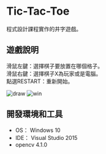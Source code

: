 # Tic-Tac-Toe
程式設計課程實作的井字遊戲。

## 遊戲說明
滑鼠左鍵：選擇棋子要放置在哪個格子。  
滑鼠右鍵：選擇棋子X為玩家或是電腦。  
點選RESTART：重新開始。  

![draw](https://user-images.githubusercontent.com/86739086/222104352-9e306304-8ca8-4e69-8f77-df30e2d8a37c.gif)
![win](https://user-images.githubusercontent.com/86739086/222104331-e1a7ff5d-5237-455a-8145-14f28af81bb2.gif)


## 開發環境和工具
- OS： Windows 10
- IDE： Visual Studio 2015
- opencv 4.1.0

